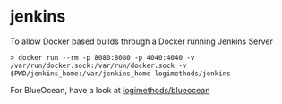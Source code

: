 # jenkins
To allow Docker based builds through a Docker running Jenkins Server

```
> docker run --rm -p 8080:8080 -p 4040:4040 -v /var/run/docker.sock:/var/run/docker.sock -v $PWD/jenkins_home:/var/jenkins_home logimethods/jenkins
```

For BlueOcean, have a look at [logimethods/blueocean](https://github.com/Logimethods/docker-blueocean)